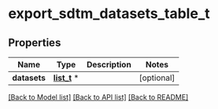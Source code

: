 # export_sdtm_datasets_table_t

## Properties
Name | Type | Description | Notes
------------ | ------------- | ------------- | -------------
**datasets** | [**list_t**](export_sdtm_datasets_row.md) \* |  | [optional] 

[[Back to Model list]](../README.md#documentation-for-models) [[Back to API list]](../README.md#documentation-for-api-endpoints) [[Back to README]](../README.md)


